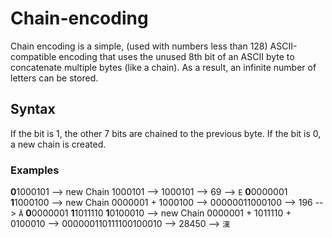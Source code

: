 # Chain-encoding
Chain encoding is a simple, (used with numbers less than 128) ASCII-compatible encoding that uses the unused 8th bit of an ASCII byte to concatenate multiple bytes (like a chain).
As a result, an infinite number of letters can be stored.

## Syntax
If the bit is 1, the other 7 bits are chained to the previous byte.
If the bit is 0, a new chain is created.

### Examples
**0**1000101 --> new Chain 1000101 --> 1000101 --> 69 --> `E`
**0**0000001 **1**1000100 --> new Chain 0000001 + 1000100 --> 00000011000100 --> 196 --> `Ä`
**0**0000001 **1**1011110 **1**0100010 --> new Chain 0000001 + 1011110 + 0100010 --> 000000110111100100010 --> 28450 --> `漢`
